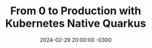 ---
title: "From 0 to Production with Kubernetes Native Quarkus"
layout: event
date: 2024-02-29 20:00:00 -0300
youtubeLive: https://www.youtmbn ube.com/watch?v=5fk2QNkFAnE
description: |
 I hear you thinking, “is this yet another session about doing cloud native development?”. Well.. yes, sort of, but we promise it’s going to be a good one - or so we think :). In this session we’re going to talk (and demo!) about what it means to be a good Cloud Citizen - which is more than merely putting an application in a container and deploying it. To optimize your Java application's performance and resilience in the cloud, it is essential to consider factors such as providing real-time health status through fine-grained metrics. You’ll also need to ensure fast startup, and avoid excessive resource consumption within the cluster. Being a good Cloud Citizen also involves streamlining configuration, deployment and upgrade processes. By integrating these tasks seamlessly, the application can facilitate smooth deployments and upgrades, which will lead to more efficiency and ease of management. Join us in this session and embark on a journey to develop a perfect(ish) Cloud Native Java Ap

speakers: [kdubois]
draft: false
---